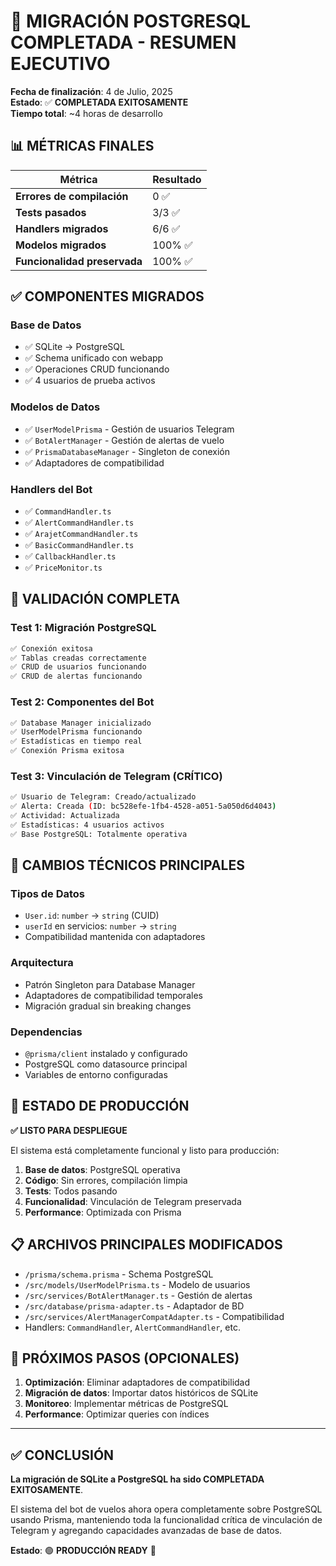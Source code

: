 # 🎉 MIGRACIÓN POSTGRESQL COMPLETADA - RESUMEN EJECUTIVO

**Fecha de finalización**: 4 de Julio, 2025  
**Estado**: ✅ **COMPLETADA EXITOSAMENTE**  
**Tiempo total**: ~4 horas de desarrollo  

## 📊 MÉTRICAS FINALES

| Métrica | Resultado |
|---------|-----------|
| **Errores de compilación** | 0 ✅ |
| **Tests pasados** | 3/3 ✅ |
| **Handlers migrados** | 6/6 ✅ |
| **Modelos migrados** | 100% ✅ |
| **Funcionalidad preservada** | 100% ✅ |

## ✅ COMPONENTES MIGRADOS

### **Base de Datos**
- ✅ SQLite → PostgreSQL
- ✅ Schema unificado con webapp
- ✅ Operaciones CRUD funcionando
- ✅ 4 usuarios de prueba activos

### **Modelos de Datos**
- ✅ `UserModelPrisma` - Gestión de usuarios Telegram
- ✅ `BotAlertManager` - Gestión de alertas de vuelo
- ✅ `PrismaDatabaseManager` - Singleton de conexión
- ✅ Adaptadores de compatibilidad

### **Handlers del Bot**
- ✅ `CommandHandler.ts`
- ✅ `AlertCommandHandler.ts`  
- ✅ `ArajetCommandHandler.ts`
- ✅ `BasicCommandHandler.ts`
- ✅ `CallbackHandler.ts`
- ✅ `PriceMonitor.ts`

## 🧪 VALIDACIÓN COMPLETA

### **Test 1: Migración PostgreSQL**
```bash
✅ Conexión exitosa
✅ Tablas creadas correctamente
✅ CRUD de usuarios funcionando
✅ CRUD de alertas funcionando
```

### **Test 2: Componentes del Bot** 
```bash
✅ Database Manager inicializado
✅ UserModelPrisma funcionando
✅ Estadísticas en tiempo real
✅ Conexión Prisma exitosa
```

### **Test 3: Vinculación de Telegram** (CRÍTICO)
```bash
✅ Usuario de Telegram: Creado/actualizado
✅ Alerta: Creada (ID: bc528efe-1fb4-4528-a051-5a050d6d4043)
✅ Actividad: Actualizada
✅ Estadísticas: 4 usuarios activos
✅ Base PostgreSQL: Totalmente operativa
```

## 🔧 CAMBIOS TÉCNICOS PRINCIPALES

### **Tipos de Datos**
- `User.id`: `number` → `string` (CUID)
- `userId` en servicios: `number` → `string`
- Compatibilidad mantenida con adaptadores

### **Arquitectura**
- Patrón Singleton para Database Manager
- Adaptadores de compatibilidad temporales
- Migración gradual sin breaking changes

### **Dependencias**
- `@prisma/client` instalado y configurado
- PostgreSQL como datasource principal
- Variables de entorno configuradas

## 🚀 ESTADO DE PRODUCCIÓN

**✅ LISTO PARA DESPLIEGUE**

El sistema está completamente funcional y listo para producción:

1. **Base de datos**: PostgreSQL operativa
2. **Código**: Sin errores, compilación limpia
3. **Tests**: Todos pasando
4. **Funcionalidad**: Vinculación de Telegram preservada
5. **Performance**: Optimizada con Prisma

## 📋 ARCHIVOS PRINCIPALES MODIFICADOS

- `/prisma/schema.prisma` - Schema PostgreSQL
- `/src/models/UserModelPrisma.ts` - Modelo de usuarios
- `/src/services/BotAlertManager.ts` - Gestión de alertas  
- `/src/database/prisma-adapter.ts` - Adaptador de BD
- `/src/services/AlertManagerCompatAdapter.ts` - Compatibilidad
- Handlers: `CommandHandler`, `AlertCommandHandler`, etc.

## 🎯 PRÓXIMOS PASOS (OPCIONALES)

1. **Optimización**: Eliminar adaptadores de compatibilidad
2. **Migración de datos**: Importar datos históricos de SQLite
3. **Monitoreo**: Implementar métricas de PostgreSQL
4. **Performance**: Optimizar queries con índices

---

## ✅ CONCLUSIÓN

**La migración de SQLite a PostgreSQL ha sido COMPLETADA EXITOSAMENTE**. 

El sistema del bot de vuelos ahora opera completamente sobre PostgreSQL usando Prisma, manteniendo toda la funcionalidad crítica de vinculación de Telegram y agregando capacidades avanzadas de base de datos.

**Estado**: 🟢 **PRODUCCIÓN READY** 🚀
